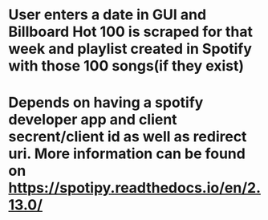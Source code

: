 # User enters a date in GUI and Billboard Hot 100 is scraped for that week and playlist created in Spotify with those 100 songs(if they exist)

# Depends on having a spotify developer app and client secrent/client id as well as redirect uri. More information can be found on <a href="https://spotipy.readthedocs.io/en/2.13.0/">https://spotipy.readthedocs.io/en/2.13.0/</a>

